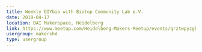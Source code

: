 ```yaml
---
title: Weekly DIYbio with Biotop Community Lab e.V.
date: 2019-04-17
location: DAI Makerspace, Heidelberg
link: https://www.meetup.com/Heidelberg-Makers-Meetup/events/qrztwpyzgbwb/
usergroup: makershd
type: usergroup
---
```

